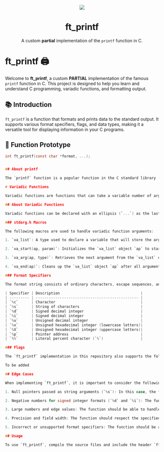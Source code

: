 <p align="center">
  <a href="https://skillicons.dev">
    <img src="https://skillicons.dev/icons?i=git,vscode,c" />
  </a>
</p>
<h1 align="center">ft_printf</h1>

<p align="center">
  A custom <strong>partial</strong> implementation of the <code>printf</code> function in C.
</p>

# ft_printf 🖨️

Welcome to **ft_printf**, a custom **PARTIAL** implementation of the famous `printf` function in C. This project is designed to help you learn and understand C programming, variadic functions, and formatting output.

## 📚 Introduction

`ft_printf` is a function that formats and prints data to the standard output. It supports various format specifiers, flags, and data types, making it a versatile tool for displaying information in your C programs.

## 🔧 Function Prototype

```c
int ft_printf(const char *format, ...);


## About printf

The `printf` function is a popular function in the C standard library (stdio.h) used for formatted output. It sends formatted output to the standard output stream (stdout) based on a format string and a variable number of arguments.

# Variadic Functions

Variadic functions are functions that can take a variable number of arguments. The standard C library function `printf` is a well-known example of a variadic function.

## About Variadic Functions

Variadic functions can be declared with an ellipsis (`...`) as the last parameter in the parameter list, indicating that the function accepts a variable number of arguments. To handle the arguments passed to a variadic function, the C standard library provides a set of macros in the `stdarg.h` header.

### stdarg.h Macros

The following macros are used to handle variadic function arguments:

1. `va_list`: A type used to declare a variable that will store the argument list.

2. `va_start(ap, param)`: Initializes the `va_list` object `ap` to start reading arguments after the last named parameter `param`.

3. `va_arg(ap, type)`: Retrieves the next argument from the `va_list` object `ap` with the specified `type`.

4. `va_end(ap)`: Cleans up the `va_list` object `ap` after all arguments have been read.

### Format Specifiers

The format string consists of ordinary characters, escape sequences, and format specifiers, which are used to specify the type and format of the data to be printed. The following table lists some common format specifiers and their meanings:

| Specifier | Description                                     |
| --------- | ----------------------------------------------- |
| `%c`      | Character                                       |
| `%s`      | String of characters                            |
| `%d`      | Signed decimal integer                          |
| `%i`      | Signed decimal integer                          |
| `%u`      | Unsigned decimal integer                        |
| `%x`      | Unsigned hexadecimal integer (lowercase letters)|
| `%X`      | Unsigned hexadecimal integer (uppercase letters)|
| `%p`      | Pointer address                                 |
| `%%`      | Literal percent character (`%`)                 |

### Flags

The `ft_printf` implementation in this repository also supports the following flags:

To be added

## Edge Cases

When implementing `ft_printf`, it is important to consider the following edge cases:

1. Null pointers passed as string arguments (`%s`): In this case, the function should print `(null)`.

2. Negative numbers for signed integer formats (`%d` and `%i`): The function should correctly handle the sign and the conversion of the number.

3. Large numbers and edge values: The function should be able to handle the largest and smallest representable values for each data type (e.g., `INT_MIN`, `INT_MAX`, `UINT_MAX`, and pointer addresses).

4. Precision and field width: The function should respect the specified field width and precision for each format specifier, including correct handling of flags like `0` and `-`.

5. Incorrect or unsupported format specifiers: The function should be able to handle unexpected or unsupported format specifiers gracefully.

## Usage

To use `ft_printf`, compile the source files and include the header `ft_printf.h` in your project. You can then use `ft_printf` just like you would use the standard `printf` function.
